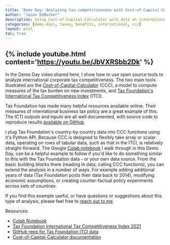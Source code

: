 ```yaml
---
title: 'Demo Day: Analyzing tax competitiveness with Cost-of-Capital-Calculator'
author: "Jason DeBacker"
description: Using Cost-of-Capital-Calculator with data on international business tax policies.
categories: [demo-days, taxes, benefits, international, ccc]
layout: post
toc: true
---
```


{% include youtube.html content='https://youtu.be/JbVXRSbb2Dk' %}
---

In the Demo Day video shared here, I show how to use open source tools to analyze international corporate tax competitiveness.
The two main tools illustrated are the [Cost-of-Capital-Calculator](https://ccc.pslmodels.org/content/intro.html) (CCC), a model to compute measures of the tax burden on new investments, and [Tax Foundation's International Tax Competitiveness Index](https://taxfoundation.org/publications/international-tax-competitiveness-index/) (ITCI).

Tax Foundation has made many helpful resources available online.
Their measures of international business tax policy are a great example of this.
The ICTI outputs and inputs are all well documented, with source code to reproduce results [available on GitHub](https://github.com/TaxFoundation/international-tax-competitiveness-index/).

I plug Tax Foundation's country-by-country data into CCC functions using it's Python API.
Because CCC is designed to flexibly take array or scalar data, operating on rows of tabular data, such as that in the ITCI, is relatively straight-forward.
The Google [Colab notebook](https://colab.research.google.com/drive/1t_NDNqP5-Aq_vsOkGO9SE1Qj4oEVCqCN?usp=sharing) I walk through in this Demo Day, can be a helpful example to follow if you'd like to do something similar to this with the Tax Foundation data - or your own data source.
From the basic building blocks there (reading in data, calling CCC functions), you can extend the analysis in a number of ways.
For example adding additional years of data (Tax Foundation posts their data back to 2014), modifying economic assumptions, or creating counter-factual policy experiments across sets of countries.

If you find this example useful, or have questions or suggestions about this type of analysis, please feel free to [reach out to me](mailto:jason.debacker@gmail.com).

Resources:
* [Colab Notebook](https://colab.research.google.com/drive/1t_NDNqP5-Aq_vsOkGO9SE1Qj4oEVCqCN?usp=sharing)
* [Tax Foundation International Tax Competitiveness Index 2021](https://taxfoundation.org/publications/international-tax-competitiveness-index/)
* [GitHub repo for Tax Foundation ITCI data](https://github.com/TaxFoundation/international-tax-competitiveness-index/tree/master/final_data)
* [Cost-of-Capital-Calculator documentation](https://ccc.pslmodels.org/content/intro.html)
